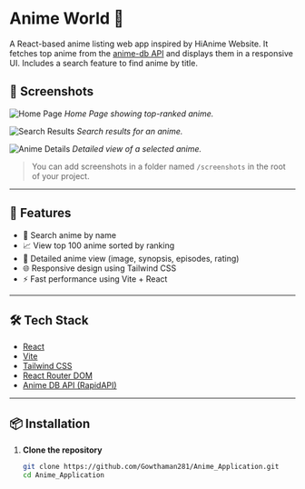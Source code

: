 # Anime World 🎥

A React-based anime listing web app inspired by HiAnime Website. It fetches top anime from the [anime-db API](https://rapidapi.com/ericwynne/api/anime-db/) and displays them in a responsive UI. Includes a search feature to find anime by title.

## 📸 Screenshots

![Home Page](./screenshots/home.png)
*Home Page showing top-ranked anime.*

![Search Results](./screenshots/search.png)
*Search results for an anime.*

![Anime Details](./screenshots/details.png)
*Detailed view of a selected anime.*

> You can add screenshots in a folder named `/screenshots` in the root of your project.

---

## 🚀 Features

- 🔎 Search anime by name
- 📈 View top 100 anime sorted by ranking
- 📄 Detailed anime view (image, synopsis, episodes, rating)
- 🌐 Responsive design using Tailwind CSS
- ⚡ Fast performance using Vite + React

---

## 🛠 Tech Stack

- [React](https://reactjs.org/)
- [Vite](https://vitejs.dev/)
- [Tailwind CSS](https://tailwindcss.com/)
- [React Router DOM](https://reactrouter.com/)
- [Anime DB API (RapidAPI)](https://rapidapi.com/ericwynne/api/anime-db/)

---

## 📦 Installation

1. **Clone the repository**
   ```bash
   git clone https://github.com/Gowthaman281/Anime_Application.git
   cd Anime_Application
